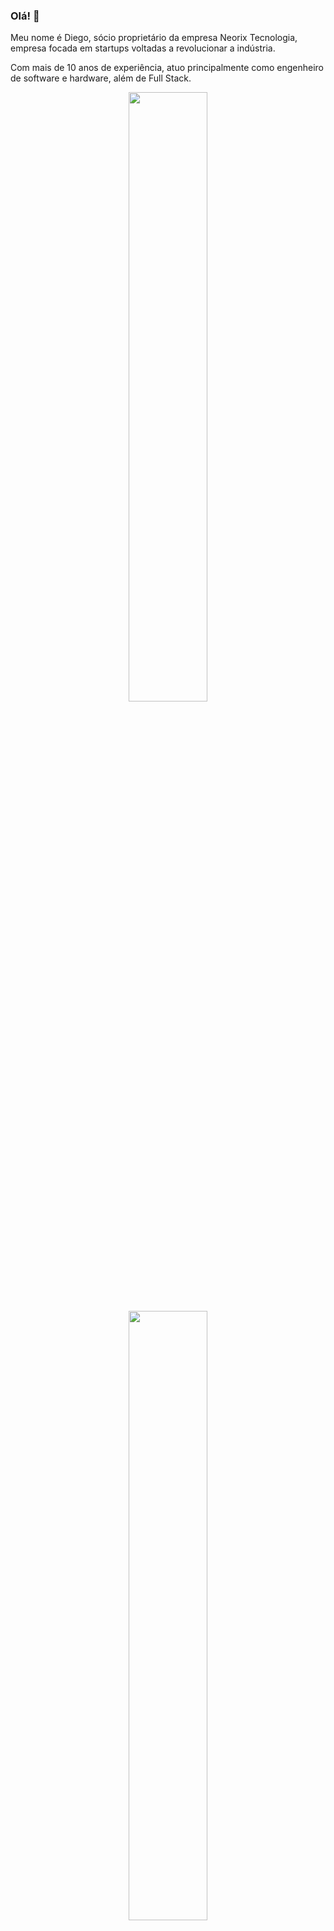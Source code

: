 ### Olá! 👋

Meu nome é Diego, sócio proprietário da empresa Neorix Tecnologia, empresa focada em startups voltadas a revolucionar a indústria.

Com mais de 10 anos de experiência, atuo principalmente como engenheiro de software e hardware, além de Full Stack.

<!-- GITHUB STATUS -->
<div align="center">
  <img width="50%" src="https://github-readme-stats.vercel.app/api?username=diegoff&show_icons=true&theme=dark&include_all_commits=true&count_private=true"/>
  <img width="50%" src="https://github-readme-stats.vercel.app/api/top-langs/?username=diegoff&layout=compact&langs_count=10&theme=dark"/>

  <!-- TEMAS: dark, radical, merko, gruvbox, tokyonight, onedark, cobalt, synthwave, highcontrast, dracula -->
</div>

---

👯 Faça parte da equipe: adm@neorix.com.br
